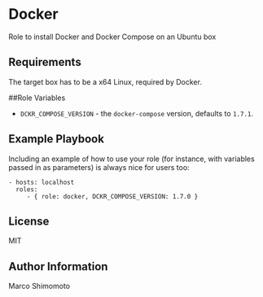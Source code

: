 # Docker

Role to install Docker and Docker Compose on an Ubuntu box

## Requirements

The target box has to be a x64 Linux, required by Docker.

##Role Variables

 * `DCKR_COMPOSE_VERSION` - the `docker-compose` version, defaults to `1.7.1`.

## Example Playbook

Including an example of how to use your role (for instance, with variables passed in as parameters) is always nice for users too:

    - hosts: localhost
      roles:
         - { role: docker, DCKR_COMPOSE_VERSION: 1.7.0 }

## License

MIT

## Author Information

Marco Shimomoto
